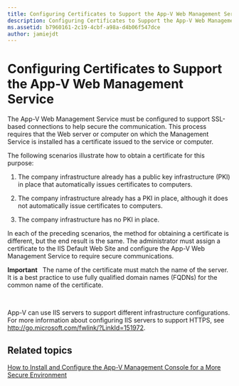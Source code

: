 ```yaml
---
title: Configuring Certificates to Support the App-V Web Management Service
description: Configuring Certificates to Support the App-V Web Management Service
ms.assetid: b7960161-2c19-4cbf-a98a-d4b06f547dce
author: jamiejdt
---
```


# Configuring Certificates to Support the App-V Web Management Service


The App-V Web Management Service must be configured to support SSL-based connections to help secure the communication. This process requires that the Web server or computer on which the Management Service is installed has a certificate issued to the service or computer.

The following scenarios illustrate how to obtain a certificate for this purpose:

1.  The company infrastructure already has a public key infrastructure (PKI) in place that automatically issues certificates to computers.

2.  The company infrastructure already has a PKI in place, although it does not automatically issue certificates to computers.

3.  The company infrastructure has no PKI in place.

In each of the preceding scenarios, the method for obtaining a certificate is different, but the end result is the same. The administrator must assign a certificate to the IIS Default Web Site and configure the App-V Web Management Service to require secure communications.

**Important**  
The name of the certificate must match the name of the server. It is a best practice to use fully qualified domain names (FQDNs) for the common name of the certificate.

 

App-V can use IIS servers to support different infrastructure configurations. For more information about configuring IIS servers to support HTTPS, see <http://go.microsoft.com/fwlink/?LinkId=151972>.

## Related topics


[How to Install and Configure the App-V Management Console for a More Secure Environment](how-to-install-and-configure-the-app-v-management-console-for-a-more-secure-environment.md)

 

 





